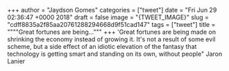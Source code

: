 
+++
author = "Jaydson Gomes"
categories = ["tweet"]
date = "Fri Jun 29 02:36:47 +0000 2018"
draft = false
image = "{TWEET_IMAGE}"
slug = "cdff8835a2f85aa20761288294668d9f51cad147"
tags = ["tweet"]
title = """"Great fortunes are being..."""
+++
'Great fortunes are being made on shrinking the economy instead of growing it. It's not a result of some evil scheme, but a side effect of an idiotic elevation of the fantasy that technology is getting smart and standing on its own, without people" 
Jaron Lanier
